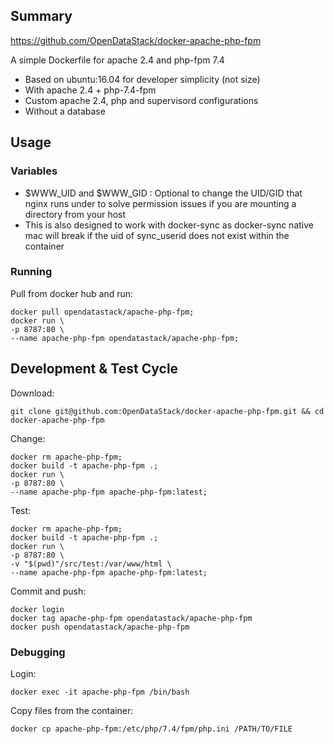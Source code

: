 ## Summary

https://github.com/OpenDataStack/docker-apache-php-fpm

A simple Dockerfile for apache 2.4 and php-fpm 7.4

- Based on ubuntu:16.04 for developer simplicity (not size)
- With apache 2.4 + php-7.4-fpm
- Custom apache 2.4, php and supervisord configurations
- Without a database

## Usage

### Variables

- $WWW_UID and $WWW_GID : Optional to change the UID/GID that nginx runs under to solve permission issues if you are mounting a directory from your host
- This is also designed to work with docker-sync as docker-sync native mac will break if the uid of sync_userid does not exist within the container

### Running

Pull from docker hub and run:

```
docker pull opendatastack/apache-php-fpm;
docker run \
-p 8787:80 \
--name apache-php-fpm opendatastack/apache-php-fpm;
```

## Development & Test Cycle

Download: 

```
git clone git@github.com:OpenDataStack/docker-apache-php-fpm.git && cd docker-apache-php-fpm
```

Change:

```
docker rm apache-php-fpm;
docker build -t apache-php-fpm .;
docker run \
-p 8787:80 \
--name apache-php-fpm apache-php-fpm:latest;
```

Test:

```
docker rm apache-php-fpm;
docker build -t apache-php-fpm .;
docker run \
-p 8787:80 \
-v "$(pwd)"/src/test:/var/www/html \
--name apache-php-fpm apache-php-fpm:latest;
```

Commit and push:

```
docker login
docker tag apache-php-fpm opendatastack/apache-php-fpm
docker push opendatastack/apache-php-fpm
```

### Debugging

Login:

```
docker exec -it apache-php-fpm /bin/bash
```

Copy files from the container:

```
docker cp apache-php-fpm:/etc/php/7.4/fpm/php.ini /PATH/TO/FILE
```
